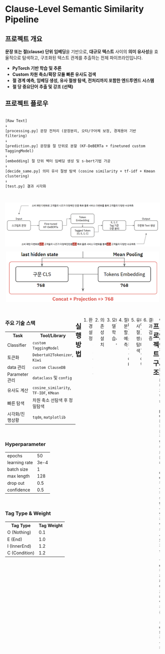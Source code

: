 # Clause-Level Semantic Similarity Pipeline

## 프로젝트 개요
**문장 또는 절(clause) 단위 임베딩**을 기반으로, **대규모 텍스트** 사이의 **의미 유사성**을 효율적으로 탐색하고, 구조화된 텍스트 관계를 추출하는 전체 파이프라인입니다.  

- **PyTorch 기반 학습 및 추론**
- **Custom 차원 축소/확장 모듈 빠른 유사도 검색**
- **절 경계 예측, 임베딩 생성, 유사 절쌍 탐색, 전처리까지 포함한 엔드투엔드 시스템**
- **절 당 중요단어 추출 및 강조 (선택)**


## 프로젝트 플로우
```

[Raw Text]
↓
[processing.py] 문장 전처리 (문장분리, 오타/구어체 보정, 경제용어 기반 filtering)
↓
[prediction.py] 문장을 절 단위로 분할 (KF-DeBERTa + finetuned custom TaggingModel)
↓
[embedding] 절 단위 벡터 임베딩 생성 및 s-bert기법 가공
↓
[decide_same.py] 의미 유사 절쌍 탐색 (cosine similarity + tf-idf + Kmean clustering)
↓
[test.py] 결과 시각화
```
<br>

<p align="center">

![alt text](images/image-2.png)
</p>
<p align="center">
<img src="images/image-3.png" width="500"/> 
</p>

<br>
<div style="display: flex; align-items: flex-start; justify-content: space-between;">

<!-- 왼쪽: 표 두 개 묶음 -->
<div>

<h3>주요 기술 스택</h3>

<table>
<tr><th>Task</th><th>Tool/Library</th></tr>
<tr><td>Classifier</td><td><code>custom TaggingModel</code></td></tr>
<tr><td>토큰화</td><td><code>DebertaV2Tokenizer</code>, <code>Kiwi</code></td></tr>
<tr><td>data 관리</td><td><code>custom ClauseDB</code></td></tr>
<tr><td>Parameter 관리</td><td><code>dataclass</code> 및 <code>config</code></td></tr>
<tr><td>유사도 계산</td><td><code>cosine_similarity</code>, <code>TF-IDF</code>, <code>KMean</code></td></tr>
<tr><td>빠른 탐색</td><td>차원 축소 선탐색 후 정밀탐색</td></tr>
<tr><td>시각화/진행상황</td><td><code>tqdm</code>, <code>matplotlib</code></td></tr>
</table>

<br>

<h3>Hyperparameter</h3>

<table>
<tr><td>epochs</td><td>50</td></tr>
<tr><td>learning rate</td><td>3e-4</td></tr>
<tr><td>batch size</td><td>1</td></tr>
<tr><td>max length</td><td>128</td></tr>
<tr><td>drop out</td><td>0.5</td></tr>
<tr><td>confidence</td><td>0.5</td></tr>
</table>

<br>

<h3>Tag Type & Weight</h3>

<table>
<tr><th>Tag Type</th><th>Tag Weight</th></tr>
<tr><td>O (Nothing)</td><td>0.1</td></tr>
<tr><td>E (End)</td><td>1.0</td></tr>
<tr><td>I (InnerEnd)</td><td>1.2</td></tr>
<tr><td>C (Condition)</td><td>1.2</td></tr>
</table>

</div>

## 실행 방법
1. 환경 설정
```
- python 3.9
- torch 2.5.1
- transformers 4.49.0
- tqdm 4.67.1
```

2. 의존성 설치
```
pip install -r requirements.txt
```

3. 모델 학습
```
python train.py --config configs/kf_deberta.yaml
```

4. 절 분할 예측
```
python prediction.py --input input_text.txt --output predicted_clauses.jsonl
```

5. 유사 절쌍 탐색
```
python decide_same.py --input predicted_clauses.jsonl --output similar_temp.npy
```

6. 결과 검증
```
python test.py --input similar_temp.npy
```

## 프로젝트 구조
```
clause_split/
├── images/              # 이미지
├── train.py             # 문장 분류기 학습
├── prediction.py        # 문장을 절 단위로 분리
├── decide_same.py       # 유사 절쌍 탐색 및 정밀 유사도 계산
├── test.py              # 전체 파이프라인 검증
└── requirements.txt     # 환경 설정
```
